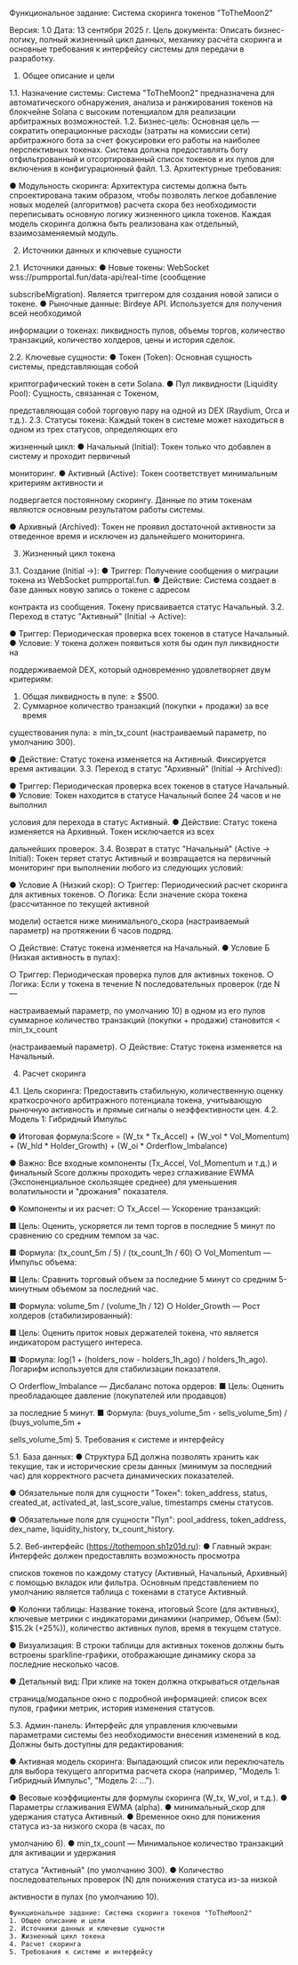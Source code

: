 Функциональное задание: Система 
скоринга токенов "ToTheMoon2" 

Версия: 1.0 
Дата: 13 сентября 2025 г. 
Цель документа: Описать бизнес-логику, полный жизненный цикл данных, механику 
расчёта скоринга и основные требования к интерфейсу системы для передачи в 
разработку. 
1. Общее описание и цели 

1.1. Назначение системы: 
Система "ToTheMoon2" предназначена для автоматического обнаружения, анализа и 
ранжирования токенов на блокчейне Solana с высоким потенциалом для реализации 
арбитражных возможностей. 
1.2. Бизнес-цель: 
Основная цель — сократить операционные расходы (затраты на комиссии сети) 
арбитражного бота за счет фокусировки его работы на наиболее перспективных 
токенах. Система должна предоставлять боту отфильтрованный и отсортированный 
список токенов и их пулов для включения в конфигурационный файл. 
1.3. Архитектурные требования: 

● Модульность скоринга: Архитектура системы должна быть спроектирована таким 
образом, чтобы позволять легкое добавление новых моделей (алгоритмов) расчета 
скора без необходимости переписывать основную логику жизненного цикла 
токенов. Каждая модель скоринга должна быть реализована как отдельный, 
взаимозаменяемый модуль. 

2. Источники данных и ключевые сущности 

2.1. Источники данных: 
● Новые токены: WebSocket wss://pumpportal.fun/data-api/real-time (сообщение 

subscribeMigration). Является триггером для создания новой записи о токене. 
● Рыночные данные: Birdeye API. Используется для получения всей необходимой 

информации о токенах: ликвидность пулов, объемы торгов, количество транзакций, 
количество холдеров, цены и история сделок. 

2.2. Ключевые сущности: 
● Токен (Token): Основная сущность системы, представляющая собой 

криптографический токен в сети Solana. 
● Пул ликвидности (Liquidity Pool): Сущность, связанная с Токеном, 

представляющая собой торговую пару на одной из DEX (Raydium, Orca и т.д.). 
2.3. Статусы токена: 
Каждый токен в системе может находиться в одном из трех статусов, определяющих его 

жизненный цикл: 
● Начальный (Initial): Токен только что добавлен в систему и проходит первичный 

мониторинг. 
● Активный (Active): Токен соответствует минимальным критериям активности и 

подвергается постоянному скорингу. Данные по этим токенам являются основным 
результатом работы системы. 

● Архивный (Archived): Токен не проявил достаточной активности за отведенное 
время и исключен из дальнейшего мониторинга. 

3. Жизненный цикл токена 

3.1. Создание (Initial ->): 
● Триггер: Получение сообщения о миграции токена из WebSocket pumpportal.fun. 
● Действие: Система создает в базе данных новую запись о токене с адресом 

контракта из сообщения. Токену присваивается статус Начальный. 
3.2. Переход в статус "Активный" (Initial -> Active): 

● Триггер: Периодическая проверка всех токенов в статусе Начальный. 
● Условие: У токена должен появиться хотя бы один пул ликвидности на 

поддерживаемой DEX, который одновременно удовлетворяет двум критериям: 
1. Общая ликвидность в пуле: ≥ $500. 
2. Суммарное количество транзакций (покупки + продажи) за все время 

существования пула: ≥ min_tx_count (настраиваемый параметр, по 
умолчанию 300). 

● Действие: Статус токена изменяется на Активный. Фиксируется время активации. 
3.3. Переход в статус "Архивный" (Initial -> Archived): 

● Триггер: Периодическая проверка всех токенов в статусе Начальный. 
● Условие: Токен находится в статусе Начальный более 24 часов и не выполнил 

условия для перехода в статус Активный. 
● Действие: Статус токена изменяется на Архивный. Токен исключается из всех 

дальнейших проверок. 
3.4. Возврат в статус "Начальный" (Active -> Initial): 
Токен теряет статус Активный и возвращается на первичный мониторинг при 
выполнении любого из следующих условий: 

● Условие А (Низкий скор): 
○ Триггер: Периодический расчет скоринга для активных токенов. 
○ Логика: Если значение скора токена (рассчитанное по текущей активной 

модели) остается ниже минимального_скора (настраиваемый параметр) на 
протяжении 6 часов подряд. 

○ Действие: Статус токена изменяется на Начальный. 
● Условие Б (Низкая активность в пулах): 

○ Триггер: Периодическая проверка пулов для активных токенов. 
○ Логика: Если у токена в течение N последовательных проверок (где N — 

настраиваемый параметр, по умолчанию 10) в одном из его пулов суммарное 
количество транзакций (покупки + продажи) становится < min_tx_count 

(настраиваемый параметр). 
○ Действие: Статус токена изменяется на Начальный. 

4. Расчет скоринга 

4.1. Цель скоринга: 
Предоставить стабильную, количественную оценку краткосрочного арбитражного 
потенциала токена, учитывающую рыночную активность и прямые сигналы о 
неэффективности цен. 
4.2. Модель 1: Гибридный Импульс 

● Итоговая формула:Score = (W_tx * Tx_Accel) + (W_vol * Vol_Momentum) + (W_hld * 
Holder_Growth) + (W_oi * Orderflow_Imbalance) 

● Важно: Все входные компоненты (Tx_Accel, Vol_Momentum и т.д.) и финальный 
Score должны проходить через сглаживание EWMA (Экспоненциальное 
скользящее среднее) для уменьшения волатильности и "дрожания" показателя. 

● Компоненты и их расчет: 
○ Tx_Accel — Ускорение транзакций: 

■ Цель: Оценить, ускоряется ли темп торгов в последние 5 минут по 
сравнению со средним темпом за час. 

■ Формула: (tx_count_5m / 5) / (tx_count_1h / 60) 
○ Vol_Momentum — Импульс объема: 

■ Цель: Сравнить торговый объем за последние 5 минут со средним 
5-минутным объемом за последний час. 

■ Формула: volume_5m / (volume_1h / 12) 
○ Holder_Growth — Рост холдеров (стабилизированный): 

■ Цель: Оценить приток новых держателей токена, что является 
индикатором растущего интереса. 

■ Формула: log(1 + (holders_now - holders_1h_ago) / holders_1h_ago). 
Логарифм используется для стабилизации показателя. 

○ Orderflow_Imbalance — Дисбаланс потока ордеров: 
■ Цель: Оценить преобладающее давление (покупателей или продавцов) 

за последние 5 минут. 
■ Формула: (buys_volume_5m - sells_volume_5m) / (buys_volume_5m + 

sells_volume_5m) 
5. Требования к системе и интерфейсу 

5.1. База данных: 
● Структура БД должна позволять хранить как текущие, так и исторические срезы данных (минимум за последний час) для корректного расчета динамических 
показателей. 

● Обязательные поля для сущности "Токен": token_address, status, created_at, 
activated_at, last_score_value, timestamps смены статусов. 

● Обязательные поля для сущности "Пул": pool_address, token_address, dex_name, 
liquidity_history, tx_count_history. 

5.2. Веб-интерфейс (https://tothemoon.sh1z01d.ru): 
● Главный экран: Интерфейс должен предоставлять возможность просмотра 

списков токенов по каждому статусу (Активный, Начальный, Архивный) с помощью 
вкладок или фильтра. Основным представлением по умолчанию является таблица с 
токенами в статусе Активный. 

● Колонки таблицы: Название токена, итоговый Score (для активных), ключевые 
метрики с индикаторами динамики (например, Объем (5м): $15.2k (+25%)), 
количество активных пулов, время в текущем статусе. 

● Визуализация: В строки таблицы для активных токенов должны быть встроены 
sparkline-графики, отображающие динамику скора за последние несколько часов. 

● Детальный вид: При клике на токен должна открываться отдельная 

страница/модальное окно с подробной информацией: список всех пулов, графики 
метрик, история изменения статусов. 

5.3. Админ-панель: 
Интерфейс для управления ключевыми параметрами системы без необходимости 
внесения изменений в код. Должны быть доступны для редактирования: 

● Активная модель скоринга: Выпадающий список или переключатель для выбора 
текущего алгоритма расчета скора (например, "Модель 1: Гибридный Импульс", 
"Модель 2: ..."). 

● Весовые коэффициенты для формулы скоринга (W_tx, W_vol, и т.д.). 
● Параметры сглаживания EWMA (alpha). 
● минимальный_скор для удержания статуса Активный. 
● Временное окно для понижения статуса из-за низкого скора (в часах, по 

умолчанию 6). 
● min_tx_count — Минимальное количество транзакций для активации и удержания 

статуса "Активный" (по умолчанию 300). 
● Количество последовательных проверок (N) для понижения статуса из-за низкой 

активности в пулах (по умолчанию 10). 

	Функциональное задание: Система скоринга токенов "ToTheMoon2" 
	1. Общее описание и цели 
	2. Источники данных и ключевые сущности 
	3. Жизненный цикл токена 
	4. Расчет скоринга 
	5. Требования к системе и интерфейсу